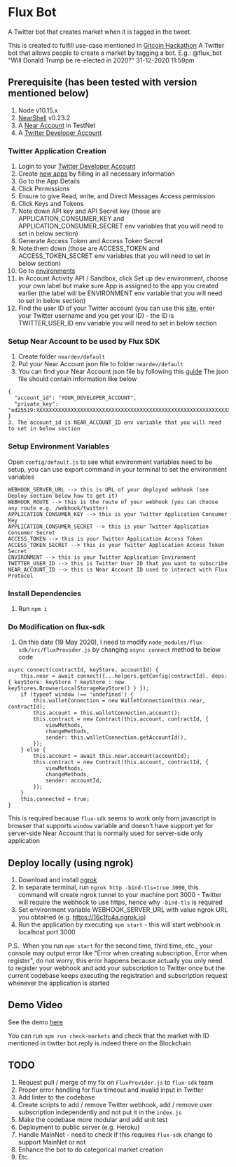 # Flux Bot
A Twitter bot that creates market when it is tagged in the tweet.

This is created to fulfill use-case mentioned in [Gitcoin Hackathon](https://gitcoin.co/issue/nearprotocol/ready-layer-one-hackathon/8/4311)
A Twitter bot that allows people to create a market by tagging a bot. E.g.: @flux_bot "Will Donald Trump be re-elected in 2020?" 31-12-2020 11:59pm

## Prerequisite (has been tested with version mentioned below)
1. Node v10.15.x
2. [NearShell](https://docs.near.org/docs/development/near-clitool) v0.23.2
3. A [Near Account](https://docs.near.org/docs/local-setup/create-account) in TestNet
4. A [Twitter Developer Account](https://developer.twitter.com/en)

### Twitter Application Creation
1. Login to your [Twitter Developer Account](https://developer.twitter.com/en)
2. Create [new apps](https://developer.twitter.com/en/apps) by filling in all necessary information
3. Go to the App Details
4. Click Permissions
5. Ensure to give Read, write, and Direct Messages Access permission
6. Click Keys and Tokens
7. Note down API key and API Secret key (those are APPLICATION_CONSUMER_KEY and APPLICATION_CONSUMER_SECRET env variables that you will need to set in below section)
8. Generate Access Token and Access Token Secret
9. Note them down (those are ACCESS_TOKEN and ACCESS_TOKEN_SECRET env variables that you will need to set in below section)
10. Go to [environments](https://developer.twitter.com/en/account/environments)
11. In Account Activity API / Sandbox, click Set up dev environment, choose your own label but make sure App is assigned to the app you created earlier (the label will be ENVIRONMENT env variable that you will need to set in below section)
12. Find the user ID of your Twitter account (you can use this [site](https://codeofaninja.com/tools/find-twitter-id), enter your Twitter username and you get your ID) - the ID is TWITTER_USER_ID env variable you will need to set in below section

### Setup Near Account to be used by Flux SDK
1. Create folder `neardev/default`
2. Put your Near Account json file to folder `neardev/default`
3. You can find your Near Account json file by following this [guide](https://docs.near.org/docs/roles/developer/examples/near-api-js/guides#authenticating-with-near-shell)
The json file should contain information like below
```
{
  "account_id": "YOUR_DEVELOPER_ACCOUNT",
  "private_key": "ed25519:XXXXXXXXXXXXXXXXXXXXXXXXXXXXXXXXXXXXXXXXXXXXXXXXXXXXXXXXXXXXXXXXXXXXXXXXXXXXXXXXXXXXXXXX"
}
3. The account_id is NEAR_ACCOUNT_ID env variable that you will need to set in below section
```

### Setup Environment Variables
Open `config/default.js` to see what environment variables need to be setup, you can use export command in your terminal to set the environment variables

```
WEBHOOK_SERVER_URL --> this is URL of your deployed webhook (see Deploy section below how to get it)
WEBHOOK_ROUTE --> this is the route of your webhook (you can choose any route e.g. /webhook/twitter)
APPLICATION_CONSUMER_KEY --> this is your Twitter Application Consumer Key
APPLICATION_CONSUMER_SECRET --> this is your Twitter Application Consumer Secret
ACCESS_TOKEN --> this is your Twitter Application Access Token
ACCESS_TOKEN_SECRET --> this is your Twitter Application Access Token Secret
ENVIRONMENT --> this is your Twitter Application Environment
TWITTER_USER_ID --> this is Twitter User ID that you want to subscribe
NEAR_ACCOUNT_ID --> this is Near Account ID used to interact with Flux Protocol
```
### Install Dependencies
1. Run `npm i`

### Do Modification on flux-sdk
1. On this date (19 May 2020), I need to modify `node_modules/flux-sdk/src/FluxProvider.js` by changing `async connect` method to below code
```
async connect(contractId, keyStore, accountId) {
    this.near = await connect({...helpers.getConfig(contractId), deps: { keyStore: keyStore ? keyStore : new keyStores.BrowserLocalStorageKeyStore() } });
    if (typeof window !== 'undefined') {
        this.walletConnection = new WalletConnection(this.near, contractId);
        this.account = this.walletConnection.account();
        this.contract = new Contract(this.account, contractId, {
            viewMethods,
            changeMethods,
            sender: this.walletConnection.getAccountId(),
        });
    } else {
        this.account = await this.near.account(accountId);
        this.contract = new Contract(this.account, contractId, {
            viewMethods,
            changeMethods,
            sender: accountId,
        });
    }
    this.connected = true;
}
```
This is required because `flux-sdk` seems to work only from javascript in browser that supports `window` variable and doesn't have support yet for server-side Near Account that is normally used for server-side only application

## Deploy locally (using ngrok)
1. Download and install [ngrok](https://ngrok.com/download)
2. In separate terminal, run `ngrok http -bind-tls=true 3000`, this command will create ngrok tunnel to your machine port 3000 - Twitter will require the webhook to use https, hence why `-bind-tls` is required
3. Set environment variable WEBHOOK_SERVER_URL with value ngrok URL you obtained (e.g. https://16c1fc4a.ngrok.io)
4. Run the application by executing `npm start` - this will start webhook in localhost port 3000

P.S.: When you run `npm start` for the second time, third time, etc., your console may output error like "Error when creating subscription, Error when register", do not worry, this error happens because actually you only need to register your webhook and add your subscription to Twitter once but the current codebase keeps executing the registration and subscription request whenever the application is started

## Demo Video
See the demo [here](https://drive.google.com/file/d/1d5BuZ-YFvxjBZ_vczTKXZ2HVJo4tn_J4/view?usp=sharing)

You can run `npm run check-markets` and check that the market with ID mentioned in tiwtter bot reply is indeed there on the Blockchain

## TODO
1. Request pull / merge of my fix on `FluxProvider.js` to `flux-sdk` team
2. Proper error handling for flux timeout and invalid input in Twitter
3. Add linter to the codebase
4. Create scripts to add / remove Twitter webhook, add / remove user subscription independently and not put it in the `index.js`
5. Make the codebase more modular and add unit test
6. Deployment to public server (e.g. Heroku)
7. Handle MainNet - need to check if this requires `flux-sdk` change to support MainNet or not
8. Enhance the bot to do categorical market creation
9. Etc.

